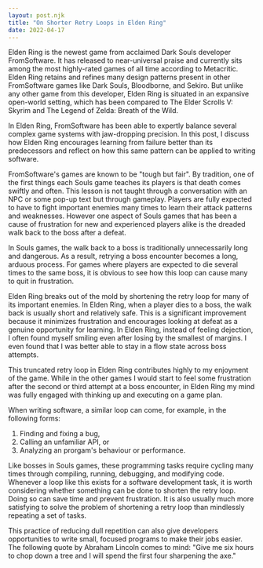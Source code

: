```yaml
---
layout: post.njk
title: "On Shorter Retry Loops in Elden Ring"
date: 2022-04-17
---
```


Elden Ring is the newest game from acclaimed Dark Souls developer FromSoftware.
It has released to near-universal praise and currently sits among the most highly-rated games of all time according to Metacritic.
Elden Ring retains and refines many design patterns present in other FromSoftware games like Dark Souls, Bloodborne, and Sekiro.
But unlike any other game from this developer, Elden Ring is situated in an expansive open-world setting, which has been compared to The Elder Scrolls V: Skyrim and The Legend of Zelda: Breath of the Wild.

In Elden Ring, FromSoftware has been able to expertly balance several complex game systems with jaw-dropping precision.
In this post, I discuss how Elden Ring encourages learning from failure better than its predecessors and reflect on how this same pattern can be applied to writing software.

FromSoftware's games are known to be "tough but fair".
By tradition, one of the first things each Souls game teaches its players is that death comes swiftly and often.
This lesson is not taught through a conversation with an NPC or some pop-up text but through gameplay.
Players are fully expected to have to fight important enemies many times to learn their attack patterns and weaknesses.
However one aspect of Souls games that has been a cause of frustration for new and experienced players alike is the dreaded walk back to the boss after a defeat.

In Souls games, the walk back to a boss is traditionally unnecessarily long and dangerous.
As a result, retrying a boss encounter becomes a long, arduous process.
For games where players are expected to die several times to the same boss, it is obvious to see how this loop can cause many to quit in frustration.

Elden Ring breaks out of the mold by shortening the retry loop for many of its important enemies.
In Elden Ring, when a player dies to a boss, the walk back is usually short and relatively safe.
This is a significant improvement because it minimizes frustration and encourages looking at defeat as a genuine opportunity for learning.
In Elden Ring, instead of feeling dejection, I often found myself smiling even after losing by the smallest of margins.
I even found that I was better able to stay in a flow state across boss attempts.

This truncated retry loop in Elden Ring contributes highly to my enjoyment of the game.
While in the other games I would start to feel some frustration after the second or third attempt at a boss encounter, in Elden Ring my mind was fully engaged with thinking up and executing on a game plan.

When writing software, a similar loop can come, for example, in the following forms:

1.  Finding and fixing a bug,
2.  Calling an unfamiliar API, or
3.  Analyzing an prorgam's behaviour or performance.

Like bosses in Souls games, these programming tasks require cycling many times through compiling, running, debugging, and modifying code.
Whenever a loop like this exists for a software development task, it is worth considering whether something can be done to shorten the retry loop.
Doing so can save time and prevent frustration.
It is also usually much more satisfying to solve the problem of shortening a retry loop than mindlessly repeating a set of tasks.

This practice of reducing dull repetition can also give developers opportunities to write small, focused programs to make their jobs easier.
The following quote by Abraham Lincoln comes to mind: "Give me six hours to chop down a tree and I will spend the first four sharpening the axe."
